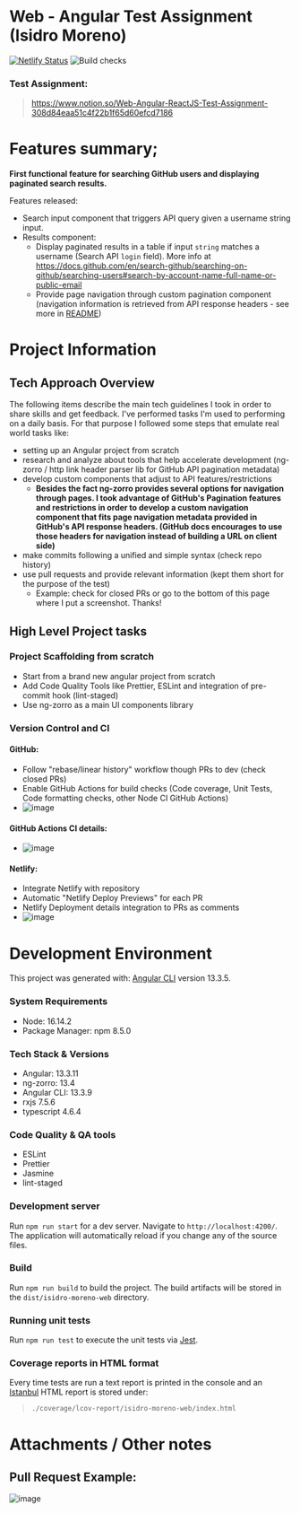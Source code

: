 # Web - Angular Test Assignment (Isidro Moreno)

[![Netlify Status](https://api.netlify.com/api/v1/badges/11df3328-7411-4a89-8686-5d32236b7140/deploy-status)](https://app.netlify.com/sites/wondrous-kitsune-c7984a/deploys) ![Build checks](https://github.com/imorenoservices/isidro-moreno-web/actions/workflows/node.js.yml/badge.svg)

### Test Assignment:

> https://www.notion.so/Web-Angular-ReactJS-Test-Assignment-308d84eaa51c4f22b1f65d60efcd7186

# Features summary;

**First functional feature for searching GitHub users and displaying paginated search results.**

Features released:

- Search input component that triggers API query given a username string input.
- Results component:
  - Display paginated results in a table if input `string` matches a username (Search API `login` field). More info at https://docs.github.com/en/search-github/searching-on-github/searching-users#search-by-account-name-full-name-or-public-email
  - Provide page navigation through custom pagination component (navigation information is retrieved from API response headers - see more in [README](https://github.com/imorenoservices/isidro-moreno-web/blob/v1.0.0-alpha/README.md))

# Project Information

## Tech Approach Overview

The following items describe the main tech guidelines I took in order to share skills and get feedback. I've performed tasks I'm used to performing on a daily basis. For that purpose I followed some steps that emulate real world tasks like:

- setting up an Angular project from scratch
- research and analyze about tools that help accelerate development (ng-zorro / http link header parser lib for GitHub API pagination metadata)
- develop custom components that adjust to API features/restrictions
  - **Besides the fact ng-zorro provides several options for navigation through pages. I took advantage of GitHub's Pagination features and restrictions in order to develop a custom navigation component that fits page navigation metadata provided in GitHub's API response headers. (GitHub docs encourages to use those headers for navigation instead of building a URL on client side)**
- make commits following a unified and simple syntax (check repo history)
- use pull requests and provide relevant information (kept them short for the purpose of the test)
  - Example: check for closed PRs or go to the bottom of this page where I put a screenshot. Thanks!

## High Level Project tasks

### Project Scaffolding from scratch

- Start from a brand new angular project from scratch
- Add Code Quality Tools like Prettier, ESLint and integration of pre-commit hook (lint-staged)
- Use ng-zorro as a main UI components library

### Version Control and CI

#### GitHub:
  - Follow "rebase/linear history" workflow though PRs to dev (check closed PRs)
  - Enable GitHub Actions for build checks (Code coverage, Unit Tests, Code formatting checks, other Node CI GitHub Actions)
  - ![image](https://user-images.githubusercontent.com/30235159/192309668-3ba5883e-55a9-4a22-8ff8-3d7a7ee4483d.png)
  #### GitHub Actions CI details:
  - ![image](https://user-images.githubusercontent.com/30235159/192310894-9f14698a-2b53-4cba-a62e-74e174660964.png)

#### Netlify:
  - Integrate Netlify with repository
  - Automatic "Netlify Deploy Previews" for each PR
  - Netlify Deployment details integration to PRs as comments
  - ![image](https://user-images.githubusercontent.com/30235159/192309537-c34576b8-1f37-48f3-a57e-0f046226ca01.png)


# Development Environment

This project was generated with: [Angular CLI](https://github.com/angular/angular-cli) version 13.3.5.

### System Requirements

- Node: 16.14.2
- Package Manager: npm 8.5.0

### Tech Stack & Versions

- Angular: 13.3.11
- ng-zorro: 13.4
- Angular CLI: 13.3.9
- rxjs 7.5.6
- typescript 4.6.4

### Code Quality & QA tools

- ESLint
- Prettier
- Jasmine
- lint-staged

### Development server

Run `npm run start` for a dev server. Navigate to `http://localhost:4200/`. The application will automatically reload if you change any of the source files.

### Build

Run `npm run build` to build the project. The build artifacts will be stored in the `dist/isidro-moreno-web` directory.

### Running unit tests

Run `npm run test` to execute the unit tests via [Jest](https://jestjs.io/docs/28.x/getting-started).

### Coverage reports in HTML format

Every time tests are run a text report is printed in the console and an [Istanbul](https://istanbul.js.org/) HTML report is stored under:

> `./coverage/lcov-report/isidro-moreno-web/index.html`

# Attachments / Other notes

## Pull Request Example:

![image](https://user-images.githubusercontent.com/30235159/191181699-47870fb1-588b-428b-92aa-811a06deecd4.png)
